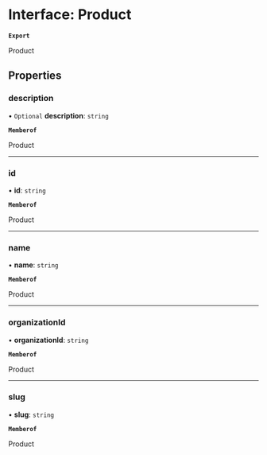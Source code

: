 # Interface: Product

**`Export`**

Product

## Properties

### description

• `Optional` **description**: `string`

**`Memberof`**

Product

___

### id

• **id**: `string`

**`Memberof`**

Product

___

### name

• **name**: `string`

**`Memberof`**

Product

___

### organizationId

• **organizationId**: `string`

**`Memberof`**

Product

___

### slug

• **slug**: `string`

**`Memberof`**

Product
